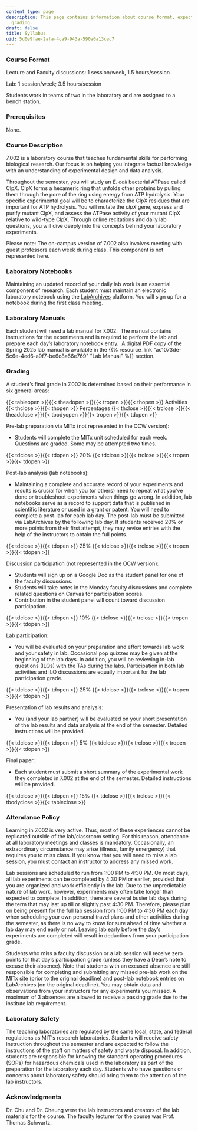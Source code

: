 ```yaml
---
content_type: page
description: This page contains information about course format, expectations, and
  grading.
draft: false
title: Syllabus
uid: 5d0e9fae-2afa-4ca9-943a-590a0a13cec7
---
```

### Course Format

Lecture and Faculty discussions: 1 session/week, 1.5 hours/session

Lab: 1 session/week; 3.5 hours/session

Students work in teams of two in the laboratory and are assigned to a bench station.

### Prerequisites

None.

### Course Description

7.002 is a laboratory course that teaches fundamental skills for performing biological research. Our focus is on helping you integrate factual knowledge with an understanding of experimental design and data analysis.

Throughout the semester, you will study an *E. coli* bacterial ATPase called ClpX. ClpX forms a hexameric ring that unfolds other proteins by pulling them through the pore of the ring using energy from ATP hydrolysis. Your specific experimental goal will be to characterize the ClpX residues that are important for ATP hydrolysis. You will mutate the *clpX* gene, express and purify mutant ClpX, and assess the ATPase activity of your mutant ClpX relative to wild-type ClpX. Through online recitations and daily lab questions, you will dive deeply into the concepts behind your laboratory experiments.

Please note: The on-campus version of 7.002 also involves meeting with guest professors each week during class. This component is not represented here.

### Laboratory Notebooks

Maintaining an updated record of your daily lab work is an essential component of research. Each student must maintain an electronic laboratory notebook using the [LabArchives](https://www.labarchives.com/) platform. You will sign up for a notebook during the first class meeting.

### Laboratory Manuals

Each student will need a lab manual for 7.002.  The manual contains instructions for the experiments and is required to perform the lab and prepare each day’s laboratory notebook entry.  A digital PDF copy of the Spring 2025 lab manual is available in the {{% resource_link "ac1073de-5c6e-4ed6-a9f7-be6c8a66e769" "Lab Manual" %}} section.

### Grading

A student’s final grade in 7.002 is determined based on their performance in six general areas:

{{< tableopen >}}{{< theadopen >}}{{< tropen >}}{{< thopen >}}
Activities
{{< thclose >}}{{< thopen >}}
Percentages
{{< thclose >}}{{< trclose >}}{{< theadclose >}}{{< tbodyopen >}}{{< tropen >}}{{< tdopen >}}

Pre-lab preparation via MITx (not represented in the OCW version):

- Students will complete the MITx unit scheduled for each week. Questions are graded. Some may be attempted two times.

{{< tdclose >}}{{< tdopen >}}
20%
{{< tdclose >}}{{< trclose >}}{{< tropen >}}{{< tdopen >}}

Post-lab analysis (lab notebooks):

- Maintaining a complete and accurate record of your experiments and results is crucial for when you (or others) need to repeat what you’ve done or troubleshoot experiments when things go wrong. In addition, lab notebooks serve as a record to support data that is published in scientific literature or used in a grant or patent. You will need to complete a post-lab for each lab day. The post-lab must be submitted via LabArchives by the following lab day. If students received 20% or more points from their first attempt, they may revise entries with the help of the instructors to obtain the full points. 

{{< tdclose >}}{{< tdopen >}}
25%
{{< tdclose >}}{{< trclose >}}{{< tropen >}}{{< tdopen >}}

Discussion participation (not represented in the OCW version):

- Students will sign up on a Google Doc as the student panel for one of the faculty discussions.
- Students will take notes in the Monday faculty discussions and complete related questions on Canvas for participation scores.
- Contribution in the student panel will count toward discussion participation.

{{< tdclose >}}{{< tdopen >}}
10%
{{< tdclose >}}{{< trclose >}}{{< tropen >}}{{< tdopen >}}

Lab participation:

- You will be evaluated on your preparation and effort towards lab work and your safety in lab. Occasional pop quizzes may be given at the beginning of the lab days. In addition, you will be reviewing in-lab questions (ILQs) with the TAs during the labs. Participation in both lab activities and ILQ discussions are equally important for the lab participation grade.

{{< tdclose >}}{{< tdopen >}}
25%
{{< tdclose >}}{{< trclose >}}{{< tropen >}}{{< tdopen >}}

Presentation of lab results and analysis:

- You (and your lab partner) will be evaluated on your short presentation of the lab results and data analysis at the end of the semester. Detailed instructions will be provided.

{{< tdclose >}}{{< tdopen >}}
5%
{{< tdclose >}}{{< trclose >}}{{< tropen >}}{{< tdopen >}}

Final paper:

- Each student must submit a short summary of the experimental work they completed in 7.002 at the end of the semester. Detailed instructions will be provided.

{{< tdclose >}}{{< tdopen >}}
15%
{{< tdclose >}}{{< trclose >}}{{< tbodyclose >}}{{< tableclose >}}

### Attendance Policy

Learning in 7.002 is very active. Thus, most of these experiences cannot be replicated outside of the lab/classroom setting. For this reason, attendance at all laboratory meetings and classes is mandatory. Occasionally, an extraordinary circumstance may arise (illness, family emergency) that requires you to miss class. If you know that you will need to miss a lab session, you must contact an instructor to address any missed work. 

Lab sessions are scheduled to run from 1:00 PM to 4:30 PM. On most days, all lab experiments can be completed by 4:30 PM or earlier, provided that you are organized and work efficiently in the lab. Due to the unpredictable nature of lab work, however, experiments may often take longer than expected to complete. In addition, there are several busier lab days during the term that may last up till or slightly past 4:30 PM. Therefore, please plan on being present for the full lab session from 1:00 PM to 4:30 PM each day when scheduling your own personal travel plans and other activities during the semester, as there is no way to know for sure ahead of time whether a lab day may end early or not. Leaving lab early before the day’s experiments are completed will result in deductions from your participation grade.

Students who miss a faculty discussion or a lab session will receive zero points for that day’s participation grade (unless they have a Dean’s note to excuse their absence). Note that students with an excused absence are still responsible for completing and submitting any missed pre-lab work on the MITx site (prior to the original deadline) and post-lab notebook entries on LabArchives (on the original deadline). You may obtain data and observations from your instructors for any experiments you missed. A maximum of 3 absences are allowed to receive a passing grade due to the institute lab requirement.

### Laboratory Safety

The teaching laboratories are regulated by the same local, state, and federal regulations as MIT's research laboratories. Students will receive safety instruction throughout the semester and are expected to follow the instructions of the staff on matters of safety and waste disposal. In addition, students are responsible for knowing the standard operating procedures (SOPs) for hazardous chemicals used in the laboratory as part of the preparation for the laboratory each day. Students who have questions or concerns about laboratory safety should bring them to the attention of the lab instructors.

### Acknowledgments

Dr. Chu and Dr. Cheung were the lab instructors and creators of the lab materials for the course. The faculty lecturer for the course was Prof. Thomas Schwartz.